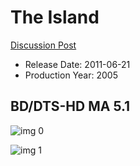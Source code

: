 # The Island

[Discussion Post](https://www.avsforum.com/threads/bass-eq-for-filtered-movies.2995212/post-58567310)

* Release Date: 2011-06-21
* Production Year: 2005

## BD/DTS-HD MA 5.1

![img 0](https://i.imgur.com/i3oJgBS.jpg)

![img 1](https://i.imgur.com/i8Q57JK.png)

